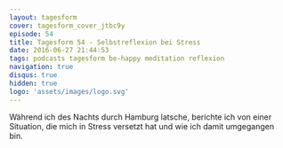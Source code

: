 ```yaml
---
layout: tagesform
cover: tagesform_cover_jtbc9y
episode: 54
title: Tagesform 54 - Selbstreflexion bei Stress
date: 2016-06-27 21:44:53
tags: podcasts tagesform be-happy meditation reflexion
navigation: true
disqus: true
hidden: true
logo: 'assets/images/logo.svg'
---
```


Während ich des Nachts durch Hamburg latsche, berichte ich
von einer Situation, die mich in Stress versetzt hat
und wie ich damit umgegangen bin.
